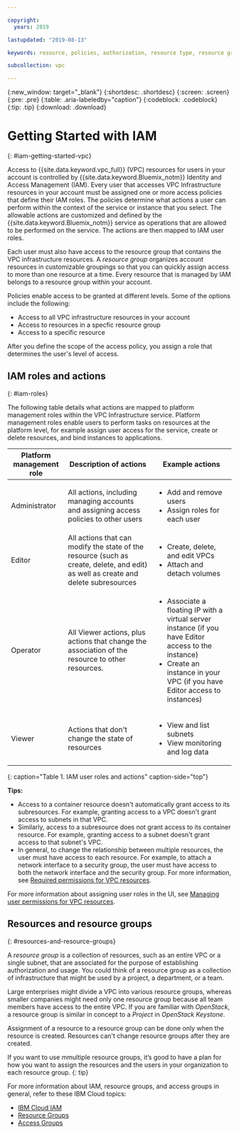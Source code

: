```yaml
---

copyright:
  years: 2019

lastupdated: "2019-08-13"

keywords: resource, policies, authorization, resource type, resource groups, roles, load balancer, VPN, operator, editor, viewer, admin

subcollection: vpc

---
```


{:new_window: target="_blank"}
{:shortdesc: .shortdesc}
{:screen: .screen}
{:pre: .pre}
{:table: .aria-labeledby="caption"}
{:codeblock: .codeblock}
{:tip: .tip}
{:download: .download}



# Getting Started with IAM 
{: #iam-getting-started-vpc}

Access to {{site.data.keyword.vpc_full}} (VPC) resources for users in your account is controlled by {{site.data.keyword.Bluemix_notm}} Identity and Access Management (IAM). Every user that accesses VPC Infrastructure resources in your account must be assigned one or more access policies that define their IAM roles. The policies determine what actions a user can perform within the context of the service or instance that you select. The allowable actions are customized and defined by the {{site.data.keyword.Bluemix_notm}} service as operations that are allowed to be performed on the service. The actions are then mapped to IAM user roles.

Each user must also have access to the resource group that contains the VPC infrastructure resources. A _resource group_ organizes account resources in customizable groupings so that you can quickly assign access to more than one resource at a time. Every resource that is managed by IAM belongs to a resource group within your account. 

Policies enable access to be granted at different levels. Some of the options include the following: 

* Access to all VPC infrastructure resources in your account
* Access to resources in a specfic resource group
* Access to a specific resource

After you define the scope of the access policy, you 
assign a role that determines the user's level of access. 

## IAM roles and actions
{: #iam-roles}

The following table details what actions are mapped to platform management roles within the VPC Infrastructure service. Platform management roles enable users to perform tasks on resources at the platform level, for example assign user access for the service, create or delete resources, and bind instances to applications.

| Platform management role | Description of actions | Example actions                                                 |
|--------------------------|------------------------|-----------------------------------------------------------------|
| Administrator            | All actions, including managing accounts and assigning access policies to other users            |<ul><li>Add and remove users</li><li>Assign roles for each user</li></ul>  |
| Editor                   | All actions that can modify the state of the resource (such as create, delete, and edit) as well as create and delete subresources  |<ul><li>Create, delete, and edit VPCs</li><li>Attach and detach volumes</li></ul>                    |
| Operator                 | All Viewer actions, plus actions that change the association of the resource to other resources.| <ul><li>Associate a floating IP with a virtual server instance (if you have Editor access to the instance)</li><li>Create an instance in your VPC (if you have Editor access to instances)</li></ul> |
| Viewer                   | Actions that don't change the state of resources            | <ul><li>View and list subnets</li><li>View monitoring and log data</li></ul>                     |
{: caption="Table 1. IAM user roles and actions" caption-side="top"}


**Tips:**
- Access to a container resource doesn't automatically grant access to its subresources. For example, granting access to a VPC doesn't grant access to subnets in that VPC.
- Similarly, access to a subresource does not grant access to its container resource. For example, granting access to a subnet doesn't grant access to that subnet's VPC.
- In general, to change the relationship between multiple resources, the user must have access to each resource. For example, to attach a network interface to a security group, the user must have access to both the network interface and the security group. For more information, see [Required permissions for VPC resources](/docs/vpc?topic=vpc-resource-authorizations-required-for-api-and-cli-calls).

For more information about assigning user roles in the UI, see [Managing user permissions for VPC resources](/docs/vpc?topic=vpc-managing-user-permissions-for-vpc-resources).
 
## Resources and resource groups
{: #resources-and-resource-groups}

A _resource group_ is a collection of resources, such as an entire VPC or a single subnet, that are associated for the purpose of establishing authorization and usage. You could think of a resource group as a collection of infrastructure that might be used by a project, a department, or a team.

Large enterprises might divide a VPC into various resource groups, whereas smaller companies might need only one resource group because all team members have access to the entire VPC. If you are familiar with _OpenStack_, a resource group is similar in concept to a _Project_ in _OpenStack Keystone_.

Assignment of a resource to a resource group can be done only when the resource is created. Resources can't change resource groups after they are created. 

If you want to use mmultiple resource groups, it’s good to have a plan for how you want to assign the resources and the users in your organization to each resource group.
{: tip}

For more information about IAM, resource groups, and access groups in general, refer to these IBM Cloud topics:

* [IBM Cloud IAM](/docs/iam?topic=iam-getstarted)
* [Resource Groups](/docs/overview?topic=overview-whatis-rgs)
* [Access Groups](/docs/overview?topic=overview-cloudaccess)